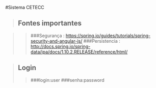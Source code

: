 #Sistema CETECC 

 
>## Fontes importantes 

>>###Segurança :  https://spring.io/guides/tutorials/spring-security-and-angular-js/
>>###Persistencia :  http://docs.spring.io/spring-data/jpa/docs/1.10.2.RELEASE/reference/html/ 
    

>## Login 
>>###login:user
>>###senha:password
  
  
